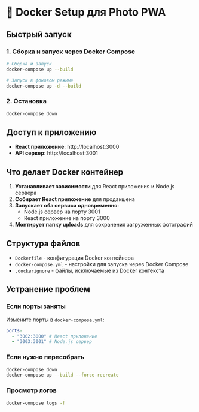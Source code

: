 # 🐳 Docker Setup для Photo PWA

## Быстрый запуск

### 1. Сборка и запуск через Docker Compose

```bash
# Сборка и запуск
docker-compose up --build

# Запуск в фоновом режиме
docker-compose up -d --build
```

### 2. Остановка

```bash
docker-compose down
```

## Доступ к приложению

- **React приложение**: http://localhost:3000
- **API сервер**: http://localhost:3001

## Что делает Docker контейнер

1. **Устанавливает зависимости** для React приложения и Node.js сервера
2. **Собирает React приложение** для продакшена
3. **Запускает оба сервиса одновременно**:
   - Node.js сервер на порту 3001
   - React приложение на порту 3000
4. **Монтирует папку uploads** для сохранения загруженных фотографий

## Структура файлов

- `Dockerfile` - конфигурация Docker контейнера
- `docker-compose.yml` - настройки для запуска через Docker Compose
- `.dockerignore` - файлы, исключаемые из Docker контекста

## Устранение проблем

### Если порты заняты

Измените порты в `docker-compose.yml`:

```yaml
ports:
  - "3002:3000" # React приложение
  - "3003:3001" # Node.js сервер
```

### Если нужно пересобрать

```bash
docker-compose down
docker-compose up --build --force-recreate
```

### Просмотр логов

```bash
docker-compose logs -f
```
